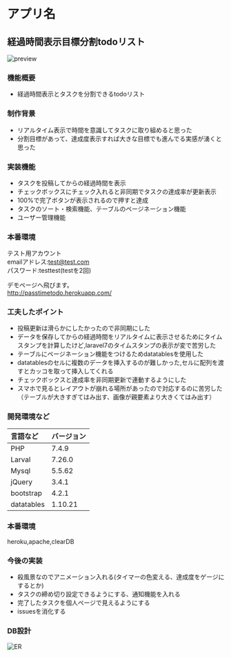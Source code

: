 # アプリ名<br>
## 経過時間表示目標分割todoリスト

![preview](https://user-images.githubusercontent.com/46015146/93405058-e8baf100-f8c6-11ea-8999-13b58ae43ddd.jpg)

### 機能概要
* 経過時間表示とタスクを分割できるtodoリスト

### 制作背景
* リアルタイム表示で時間を意識してタスクに取り組めると思った
* 分割目標があって、達成度表示すれば大きな目標でも進んでる実感が湧くと思った

### 実装機能
* タスクを投稿してからの経過時間を表示
* チェックボックスにチェック入れると非同期でタスクの達成率が更新表示
* 100%で完了ボタンが表示されるので押すと達成
* タスクのソート・検索機能、テーブルのページネーション機能
* ユーザー管理機能

### 本番環境
テスト用アカウント<br>
emailアドレス:test@test.com<br>
パスワード:testtest(testを2回)<br>

デモページへ飛びます。<br>
http://passtimetodo.herokuapp.com/

### 工夫したポイント
* 投稿更新は滑らかにしたかったので非同期にした
* データを保存してからの経過時間をリアルタイムに表示させるためにタイムスタンプを計算したけど,laravel7のタイムスタンプの表示が変で苦労した
* テーブルにページネーション機能をつけるためdatatablesを使用した
* datatablesのセルに複数のデータを挿入するのが難しかった,セルに配列を渡すとカッコを取って挿入してくれる
* チェックボックスと達成率を非同期更新で連動するようにした
* スマホで見るとレイアウトが崩れる場所があったので対応するのに苦労した（テーブルが大きすぎてはみ出す、画像が親要素より大きくてはみ出す）


### 開発環境など 
|言語など|バージョン|
|:----|:----|
|PHP|7.4.9|
|Larval| 7.26.0|
|Mysql |5.5.62|
|jQuery |3.4.1|
|bootstrap| 4.2.1|
|datatables|1.10.21|

### 本番環境
heroku,apache,clearDB

### 今後の実装
* 殺風景なのでアニメーション入れる(タイマーの色変える、達成度をゲージにするとか)
* タスクの締め切り設定できるようにする、通知機能を入れる
* 完了したタスクを個人ページで見えるようにする
* issuesを消化する

### DB設計
![ER](https://user-images.githubusercontent.com/46015146/93552006-4ffda180-f9aa-11ea-87a8-fa874d7c740a.jpg)
